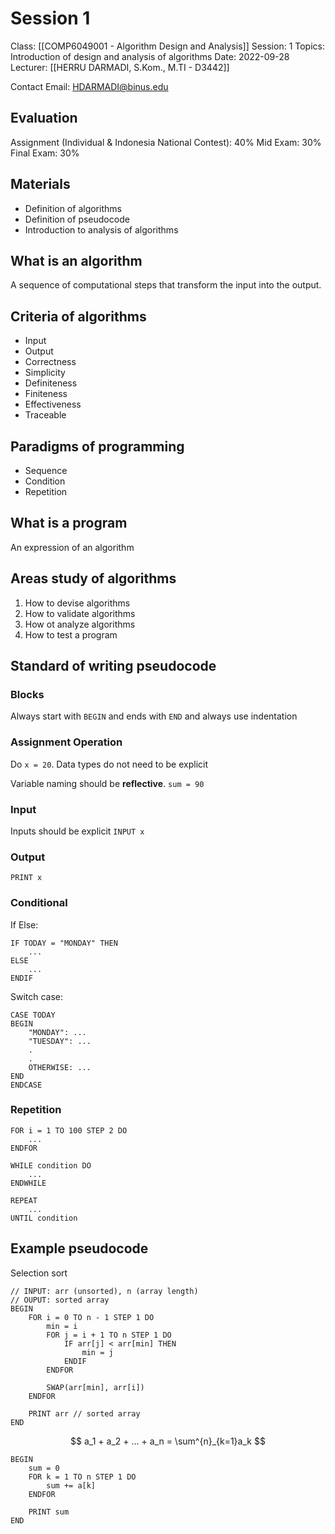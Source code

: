 # Session 1
Class: [[COMP6049001 - Algorithm Design and Analysis]]
Session: 1
Topics: Introduction of design and analysis of algorithms
Date: 2022-09-28
Lecturer: [[HERRU DARMADI, S.Kom., M.TI - D3442]]

Contact Email: HDARMADI@binus.edu

## Evaluation

Assignment (Individual & Indonesia National Contest): 40%
Mid Exam: 30%
Final Exam: 30%

## Materials
- Definition of algorithms
- Definition of pseudocode
- Introduction to analysis of algorithms

## What is an algorithm
A sequence of computational steps that transform the input into the output.

## Criteria of algorithms
- Input
- Output
- Correctness
- Simplicity
- Definiteness
- Finiteness
- Effectiveness
- Traceable

## Paradigms of programming
- Sequence
- Condition
- Repetition

## What is a program

An expression of an algorithm

## Areas study of algorithms
1. How to devise algorithms
2. How to validate algorithms
3. How ot analyze algorithms
4. How to test a program

## Standard of writing pseudocode

### Blocks
Always start with `BEGIN` and ends with `END` and always use indentation

### Assignment Operation
Do `x = 20`. Data types do not need to be explicit

Variable naming should be **reflective**.
`sum = 90`

### Input
Inputs should be explicit
`INPUT x`

### Output
`PRINT x`

### Conditional
If Else:
```
IF TODAY = "MONDAY" THEN
	...
ELSE
	...
ENDIF
```

Switch case:
```
CASE TODAY
BEGIN
	"MONDAY": ...
	"TUESDAY": ...
	.
	.
	OTHERWISE: ...
END
ENDCASE
```

### Repetition

```
FOR i = 1 TO 100 STEP 2 DO
	...
ENDFOR
```

```
WHILE condition DO
	...
ENDWHILE
```

```
REPEAT
	...
UNTIL condition
```

## Example pseudocode

Selection sort

```
// INPUT: arr (unsorted), n (array length)
// OUPUT: sorted array
BEGIN
	FOR i = 0 TO n - 1 STEP 1 DO
		min = i
		FOR j = i + 1 TO n STEP 1 DO
			IF arr[j] < arr[min] THEN
				min = j
			ENDIF
		ENDFOR
		
		SWAP(arr[min], arr[i])
	ENDFOR
	
	PRINT arr // sorted array
END
```

$$
a_1 + a_2 + ... + a_n = \sum^{n}_{k=1}a_k
$$
```
BEGIN
	sum = 0
	FOR k = 1 TO n STEP 1 DO
		sum += a[k]
	ENDFOR

	PRINT sum
END
```
